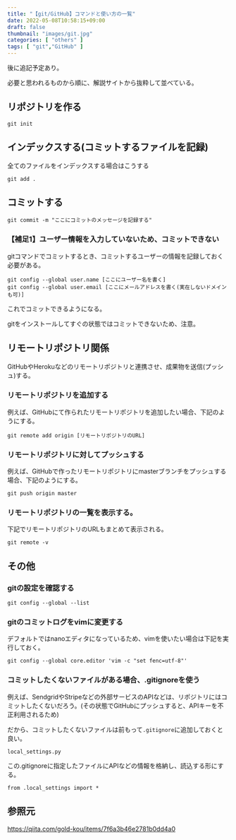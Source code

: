 ```yaml
---
title: "【git/GitHub】コマンドと使い方の一覧"
date: 2022-05-08T10:58:15+09:00
draft: false
thumbnail: "images/git.jpg"
categories: [ "others" ]
tags: [ "git","GitHub" ]
---
```



後に追記予定あり。

必要と思われるものから順に、解説サイトから抜粋して並べている。

## リポジトリを作る

    git init 

## インデックスする(コミットするファイルを記録)

全てのファイルをインデックスする場合はこうする

    git add .

## コミットする

    git commit -m "ここにコミットのメッセージを記録する"

### 【補足1】ユーザー情報を入力していないため、コミットできない

gitコマンドでコミットするとき、コミットするユーザーの情報を記録しておく必要がある。

    git config --global user.name [ここにユーザー名を書く]
    git config --global user.email [ここにメールアドレスを書く(実在しないドメインも可)]

これでコミットできるようになる。

gitをインストールしてすぐの状態ではコミットできないため、注意。

## リモートリポジトリ関係

GitHubやHerokuなどのリモートリポジトリと連携させ、成果物を送信(プッシュ)する。

### リモートリポジトリを追加する

例えば、GitHubにて作られたリモートリポジトリを追加したい場合、下記のようにする。

    git remote add origin [リモートリポジトリのURL]


### リモートリポジトリに対してプッシュする

例えば、GitHubで作ったリモートリポジトリにmasterブランチをプッシュする場合、下記のようにする。

    git push origin master 


### リモートリポジトリの一覧を表示する。

下記でリモートリポジトリのURLもまとめて表示される。

    git remote -v 


## その他

### gitの設定を確認する

    git config --global --list

### gitのコミットログをvimに変更する

デフォルトではnanoエディタになっているため、vimを使いたい場合は下記を実行しておく。

    git config --global core.editor 'vim -c "set fenc=utf-8"'


### コミットしたくないファイルがある場合、.gitignoreを使う

例えば、SendgridやStripeなどの外部サービスのAPIなどは、リポジトリにはコミットしたくないだろう。(その状態でGitHubにプッシュすると、APIキーを不正利用されるため)

だから、コミットしたくないファイルは前もって`.gitignore`に追加しておくと良い。

    local_settings.py

この.gitignoreに指定したファイルにAPIなどの情報を格納し、読込する形にする。

    from .local_settings import *

## 参照元

https://qiita.com/gold-kou/items/7f6a3b46e2781b0dd4a0


